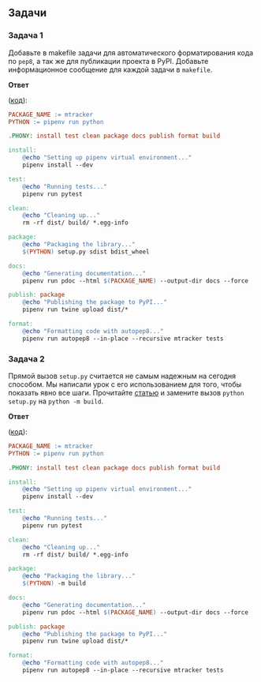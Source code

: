 ## Задачи

### Задача 1

Добавьте в makefile задачи для автоматического форматирования кода по `pep8`, а так же для публикации проекта в PyPI. Добавьте информационное сообщение для каждой задачи в `makefile`.

**Ответ**

([код](/projects/packaging/pep_formating/makefile)):

```makefile
PACKAGE_NAME := mtracker
PYTHON := pipenv run python

.PHONY: install test clean package docs publish format build

install:
	@echo "Setting up pipenv virtual environment..."
	pipenv install --dev

test:
	@echo "Running tests..."
	pipenv run pytest

clean:
	@echo "Cleaning up..."
	rm -rf dist/ build/ *.egg-info

package:
	@echo "Packaging the library..."
	$(PYTHON) setup.py sdist bdist_wheel

docs:
	@echo "Generating documentation..."
	pipenv run pdoc --html $(PACKAGE_NAME) --output-dir docs --force

publish: package
	@echo "Publishing the package to PyPI..."
	pipenv run twine upload dist/*

format:
	@echo "Formatting code with autopep8..."
	pipenv run autopep8 --in-place --recursive mtracker tests

```

### Задача 2

Прямой вызов `setup.py` считается не самым надежным на сегодня способом. Мы написали урок с его использованием для того, чтобы показать явно все шаги. Прочитайте [статью](https://blog.ganssle.io/articles/2021/10/setup-py-deprecated.html) и замените вызов `python setup.py` на `python -m build`. 

**Ответ**

([код](/projects/packaging/setup_to_build/makefile)):

```makefile
PACKAGE_NAME := mtracker
PYTHON := pipenv run python

.PHONY: install test clean package docs publish format build

install:
	@echo "Setting up pipenv virtual environment..."
	pipenv install --dev

test:
	@echo "Running tests..."
	pipenv run pytest

clean:
	@echo "Cleaning up..."
	rm -rf dist/ build/ *.egg-info

package:
	@echo "Packaging the library..."
	$(PYTHON) -m build

docs:
	@echo "Generating documentation..."
	pipenv run pdoc --html $(PACKAGE_NAME) --output-dir docs --force

publish: package
	@echo "Publishing the package to PyPI..."
	pipenv run twine upload dist/*

format:
	@echo "Formatting code with autopep8..."
	pipenv run autopep8 --in-place --recursive mtracker tests
```
